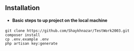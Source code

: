 ## Installation

* #### Basic steps to up project on the local machine
```shell
git clone https://github.com/Shaykhnazar/TestWork2003.git
composer install
cp .env.example .env
php artisan key:generate
```
